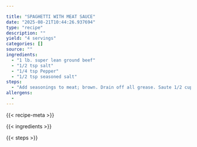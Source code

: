 ```yaml
---

title: "SPAGHETTI WITH MEAT SAUCE"
date: "2025-08-21T10:44:26.937694"
type: "recipe"
description: ""
yield: "4 servings"
categories: []
source: ""
ingredients:
  - "1 lb. super lean ground beef"
  - "1/2 tsp salt"
  - "1/4 tsp Pepper"
  - "1/2 tsp seasoned salt"
steps:
  - "Add seasonings to meat; brown. Drain off all grease. Saute 1/2 cup chopped onion in 2 Tbsp water in microwave. Add to meat."
allergens:
  - 
---
```


{{< recipe-meta >}}

{{< ingredients >}}

{{< steps >}}
